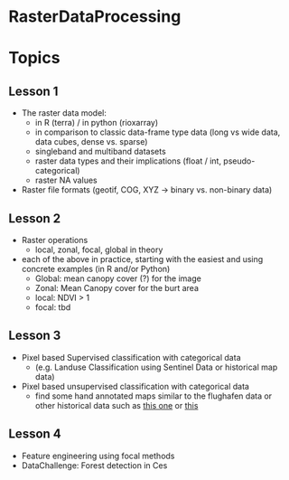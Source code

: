 # RasterDataProcessing

# Topics

## Lesson 1

- The raster data model:
  - in R (terra) / in python (rioxarray)
  - in comparison to classic data-frame type data (long vs wide data, data cubes, dense vs. sparse)
  - singleband and multiband datasets
  - raster data types and their implications (float / int, pseudo-categorical)
  - raster NA values
- Raster file formats (geotif, COG, XYZ → binary vs. non-binary data)

## Lesson 2

- Raster operations
  - local, zonal, focal, global in theory
- each of the above in practice, starting with the easiest and using concrete examples  (in R and/or Python)
  - Global: mean canopy cover (?) for the image
  - Zonal: Mean Canopy cover for the burt area
  - local: NDVI > 1
  - focal: tbd
 
## Lesson 3

- Pixel based Supervised classification with categorical data
  - (e.g. Landuse Classification using Sentinel Data or historical map data)
- Pixel based unsupervised classification with categorical data
  - find some hand annotated maps similar to the flughafen data or other historical data such as [this one](https://www.usgs.gov/programs/national-geospatial-program/historical-topographic-maps-preserving-past) or [this](https://map.geo.admin.ch/#/map?lang=en&center=2660000,1190000&z=1&bgLayer=ch.swisstopo.pixelkarte-farbe&topic=ech&layers=ch.swisstopo.zeitreihen@year=1864;ch.bfs.gebaeude_wohnungs_register,f;ch.bav.haltestellen-oev,f;ch.swisstopo.swisstlm3d-wanderwege,f;ch.vbs.schiessanzeigen,f;ch.astra.wanderland-sperrungen_umleitungen,f)


## Lesson 4

- Feature engineering using focal methods
- DataChallenge: Forest detection in Ces
